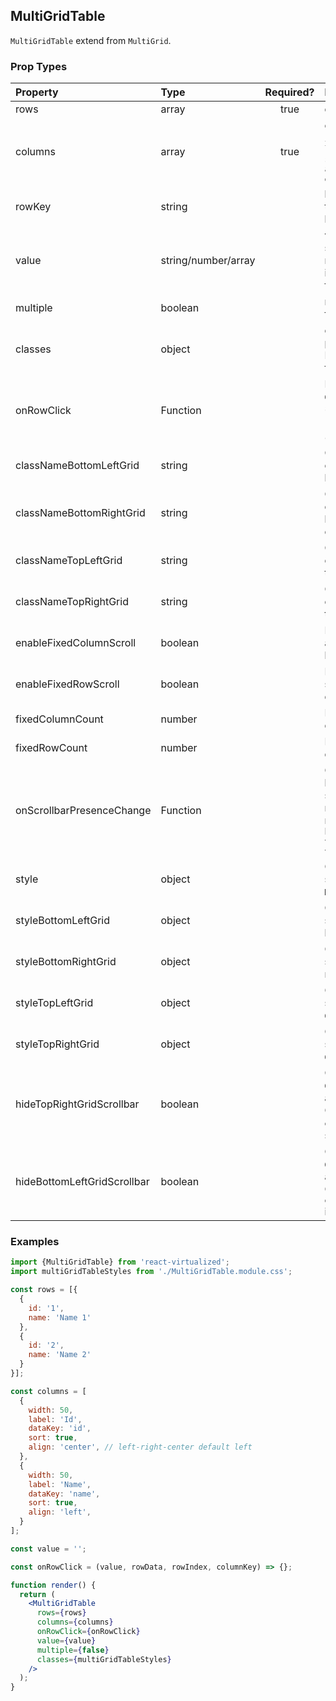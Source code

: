 ## MultiGridTable

`MultiGridTable` extend from `MultiGrid`.

### Prop Types

| Property                    | Type                | Required? | Description                                                                                                                                                               |
| :-------------------------- | :------------------ | :-------: | :------------------------------------------------------------------------------------------------------------------------------------------------------------------------ |
| rows                        | array               |   true    | data of `Grid`                                                                                                                                                            |
| columns                     | array               |   true    | columns of `Grid`. `column item`: `{width: number, label: string, dataKey: string, sort: boolean, align: enum<left/right/center>}`                                        |
| rowKey                      | string              |           | key of `Grid`. rowKey used to get value by column key. Default is `id`                                                                                                    |
| value                       | string/number/array |           | value of `Grid`. value is string/number when multiple is true and value is array when multiple is false. Default is ''                                                    |
| multiple                    | boolean             |           | mode of `Grid`. Default is false.                                                                                                                                         |
| classes                     | object              |           | classes of `Grid`. Please pass all the classes in the MultiGridTable.module.css file into the component                                                                   |
| onRowClick                  | Function            |           | Handle onClick a cell. `Grid`.: `(value: string/number/array, rowData: object, rowIndex: number, columnKey: string): void`                                                |
| classNameBottomLeftGrid     | string              |           | Optional custom className to attach to bottom-left `Grid` element.                                                                                                        |
| classNameBottomRightGrid    | string              |           | Optional custom className to attach to bottom-right `Grid` element.                                                                                                       |
| classNameTopLeftGrid        | string              |           | Optional custom className to attach to top-left `Grid` element.                                                                                                           |
| classNameTopRightGrid       | string              |           | Optional custom className to attach to top-right `Grid` element.                                                                                                          |
| enableFixedColumnScroll     | boolean             |           | Fixed column can be actively scrolled; disabled by default                                                                                                                |
| enableFixedRowScroll        | boolean             |           | Fixed row can be actively scrolled; disabled by default                                                                                                                   |
| fixedColumnCount            | number              |           | Number of fixed columns; defaults to `0`                                                                                                                                  |
| fixedRowCount               | number              |           | Number of fixed rows; defaults to `0`                                                                                                                                     |
| onScrollbarPresenceChange   | Function            |           | Called whenever a horizontal or vertical scrollbar is added or removed from the bottom, right `Grid`.: `({ horizontal: boolean, size: number, vertical: boolean }): void` |
| style                       | object              |           | Optional custom inline style to attach to root `MultiGrid` element.                                                                                                       |
| styleBottomLeftGrid         | object              |           | Optional custom inline style to attach to bottom-left `Grid` element.                                                                                                     |
| styleBottomRightGrid        | object              |           | Optional custom inline style to attach to bottom-right `Grid` element.                                                                                                    |
| styleTopLeftGrid            | object              |           | Optional custom inline style to attach to top-left `Grid` element.                                                                                                        |
| styleTopRightGrid           | object              |           | Optional custom inline style to attach to top-right `Grid` element.                                                                                                       |
| hideTopRightGridScrollbar   | boolean             |           | Optional hides top-right `Grid` scrollbar by adding an additional wrapper. Only useful if `enableFixedRowScroll` is set to `true`                                         |
| hideBottomLeftGridScrollbar | boolean             |           | Optional hides bottom-left `Grid` scrollbar by adding an additional wrapper. Only useful if `enableFixedColumnScroll` is set to `true`                                    |

### Examples

```jsx
import {MultiGridTable} from 'react-virtualized';
import multiGridTableStyles from './MultiGridTable.module.css';

const rows = [{
  {
    id: '1',
    name: 'Name 1'
  },
  {
    id: '2',
    name: 'Name 2'
  }
}];

const columns = [
  {
    width: 50,
    label: 'Id',
    dataKey: 'id',
    sort: true,
    align: 'center', // left-right-center default left
  },
  {
    width: 50,
    label: 'Name',
    dataKey: 'name',
    sort: true,
    align: 'left',
  }
];

const value = '';

const onRowClick = (value, rowData, rowIndex, columnKey) => {};

function render() {
  return (
    <MultiGridTable
      rows={rows}
      columns={columns}
      onRowClick={onRowClick}
      value={value}
      multiple={false}
      classes={multiGridTableStyles}
    />
  );
}
```
